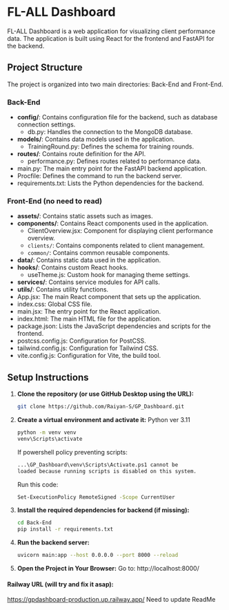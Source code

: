 # FL-ALL Dashboard

FL-ALL Dashboard is a web application for visualizing client performance data. The application is built using React for the frontend and FastAPI for the backend.

## Project Structure

The project is organized into two main directories: Back-End and Front-End.

### Back-End

- **config/**: Contains configuration file for the backend, such as database connection settings.
  - db.py: Handles the connection to the MongoDB database.
- **models/**: Contains data models used in the application.
  - TrainingRound.py: Defines the schema for training rounds.
- **routes/**: Contains route definition for the API.
  - performance.py: Defines routes related to performance data.
- main.py: The main entry point for the FastAPI backend application.
- Procfile: Defines the command to run the backend server.
- requirements.txt: Lists the Python dependencies for the backend.

### Front-End (no need to read)

- **assets/**: Contains static assets such as images.
- **components/**: Contains React components used in the application.
  - ClientOverview.jsx: Component for displaying client performance overview.
  - `clients/`: Contains components related to client management.
  - `common/`: Contains common reusable components.
- **data/**: Contains static data used in the application.
- **hooks/**: Contains custom React hooks.
  - useTheme.js: Custom hook for managing theme settings.
- **services/**: Contains service modules for API calls.
- **utils/**: Contains utility functions.
- App.jsx: The main React component that sets up the application.
- index.css: Global CSS file.
- main.jsx: The entry point for the React application.
- index.html: The main HTML file for the application.
- package.json: Lists the JavaScript dependencies and scripts for the frontend.
- postcss.config.js: Configuration for PostCSS.
- tailwind.config.js: Configuration for Tailwind CSS.
- vite.config.js: Configuration for Vite, the build tool.


## Setup Instructions

1. **Clone the repository (or use GitHub Desktop using the URL):**

    ```sh
    git clone https://github.com/Raiyan-S/GP_Dashboard.git
    ```

2. **Create a virtual environment and activate it:**
    Python ver 3.11
    ```sh
    python -m venv venv
    venv\Scripts\activate
    ```
    
    If powershell policy preventing scripts:
    ```sh
    ...\GP_Dashboard\venv\Scripts\Activate.ps1 cannot be        
    loaded because running scripts is disabled on this system.
    ```
    
    Run this code:
    ```sh
    Set-ExecutionPolicy RemoteSigned -Scope CurrentUser
    ```

4. **Install the required dependencies for backend (if missing):**

    ```sh
    cd Back-End
    pip install -r requirements.txt
    ```

5. **Run the backend server:**

    ```sh
    uvicorn main:app --host 0.0.0.0 --port 8000 --reload
    ```
6. **Open the Project in Your Browser:** Go to: http://localhost:8000/


#### Railway URL (will try and fix it asap):
https://gpdashboard-production.up.railway.app/
Need to update ReadMe
